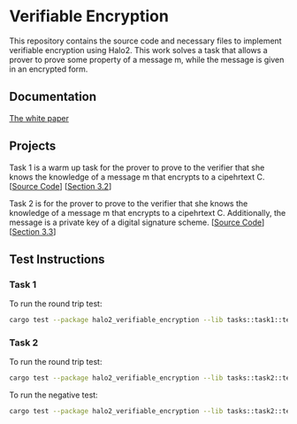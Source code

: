 # Verifiable Encryption
This repository contains the source code and necessary files to implement 
verifiable encryption using Halo2.
This work solves a task that allows a prover to prove some property of a message m, 
while the message is given in an encrypted form.

## Documentation
[The white paper](https://github.com/QED-it/halo2_verifiable_encryption/blob/main/src/Verifiable_Encryption_using_Halo2.pdf)


## Projects 

Task 1 is a warm up task for the prover to prove to the verifier that she knows the knowledge of a
message m that encrypts to a cipehrtext C. [[Source Code](https://github.com/QED-it/halo2_verifiable_encryption/blob/main/src/tasks/task1.rs
)] [[Section 3.2](https://github.com/QED-it/halo2_verifiable_encryption/blob/main/src/Verifiable_Encryption_using_Halo2.pdf)]


Task 2 is for the prover to prove to the verifier that she knows the knowledge of a message m that
encrypts to a cipehrtext C. Additionally, the message is a private key of a digital signature scheme.
[[Source Code](https://github.com/QED-it/halo2_verifiable_encryption/blob/main/src/tasks/task2.rs
)] [[Section 3.3](https://github.com/QED-it/halo2_verifiable_encryption/blob/main/src/Verifiable_Encryption_using_Halo2.pdf)]

## Test Instructions

### Task 1
To run the round trip test:
```bash
cargo test --package halo2_verifiable_encryption --lib tasks::task1::tests::round_trip
```
### Task 2
To run the round trip test:
```bash
cargo test --package halo2_verifiable_encryption --lib tasks::task2::tests::round_trip
```
To run the negative test:
```bash
cargo test --package halo2_verifiable_encryption --lib tasks::task2::tests::negative_test
```
